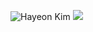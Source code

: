 <!--
**gomcool17/gomcool17** is a ✨ _special_ ✨ repository because its `README.md` (this file) appears on your GitHub profile.

Here are some ideas to get you started:

- 🔭 I’m currently working on ...
- 🌱 I’m currently learning ...
- 👯 I’m looking to collaborate on ...
- 🤔 I’m looking for help with ...
- 💬 Ask me about ...
- 📫 How to reach me: ...
- 😄 Pronouns: ...
- ⚡ Fun fact: ...
-->
![Hayeon Kim](https://github-readme-stats.vercel.app/api?username=gomcool17&theme=gruvbox_light&show_icons=true)
<img src="https://img.shields.io/badge/Firebase-FFCA28?style=flat-square&logo=firebase&logoColor=white"/>

